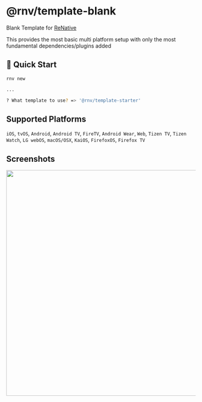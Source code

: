 # @rnv/template-blank

Blank Template for  <a href="https://www.npmjs.com/package/renative">ReNative</a>

This provides the most basic multi platform setup with only the most fundamental dependencies/plugins added

## 🚀 Quick Start

```bash
rnv new

...

? What template to use? => '@rnv/template-starter'

```

## Supported Platforms

`iOS`, `tvOS`, `Android`, `Android TV`, `FireTV`, `Android Wear`, `Web`, `Tizen TV`, `Tizen Watch`, `LG webOS`, `macOS/OSX`, `KaiOS`, `FirefoxOS`, `Firefox TV`


## Screenshots

<img src="https://github.com/renative-org/renative/blob/develop/packages/template-blank/docs/web.png" width="600px" />
